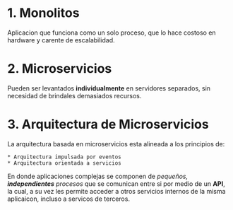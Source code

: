 # 1. Monolitos

Aplicacion que funciona como un solo proceso, que lo hace costoso en hardware
y carente de escalabilidad.

# 2. Microservicios

Pueden ser levantados **individualmente** en servidores separados, sin necesidad
de brindales demasiados recursos.

# 3. Arquitectura de Microservicios

La arquitectura basada en microservicios esta alineada a los principios de:

	* Arquitectura impulsada por eventos
	* Arquitectura orientada a servicios

En donde aplicaciones complejas se componen de *pequeños, **independientes** procesos*
que se comunican entre si por medio de un **API**, la cual, a su vez les permite
acceder a otros servicios internos de la misma aplicaicon, incluso a servicos de
terceros.
